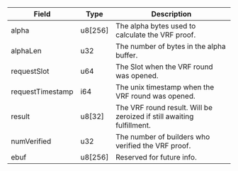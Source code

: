 | Field            | Type    | Description                                                           |
| ---------------- | ------- | --------------------------------------------------------------------- |
| alpha            | u8[256] | The alpha bytes used to calculate the VRF proof.                      |
| alphaLen         | u32     | The number of bytes in the alpha buffer.                              |
| requestSlot      | u64     | The Slot when the VRF round was opened.                               |
| requestTimestamp | i64     | The unix timestamp when the VRF round was opened.                     |
| result           | u8[32]  | The VRF round result. Will be zeroized if still awaiting fulfillment. |
| numVerified      | u32     | The number of builders who verified the VRF proof.                    |
| ebuf             | u8[256] | Reserved for future info.                                             |
